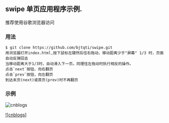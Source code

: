 swipe 单页应用程序示例.
 ----
推荐使用谷歌浏览器访问

### 用法
	$ git clone https://github.com/bjtqti/swipe.git
	用浏览器打开index.html,按下鼠标左键然后往右拖动，移动距离少于"屏幕" 1/3 时，页面自动反弹回去
	当移动距离大于1/3时，自动滑入下一页。同理往左拖动时执行相反的操作。
	点击`next`按钮，向右翻页
	点击`prev`按钮，向左翻页
	到达末页(next)或首页(prev)时不再翻页
### 示例

![cnblogs](http://images.cnitblog.com/blog/545140/201501/172019240112565.png "博客园") 

[![cnblogs]](http://www.github.com/)  